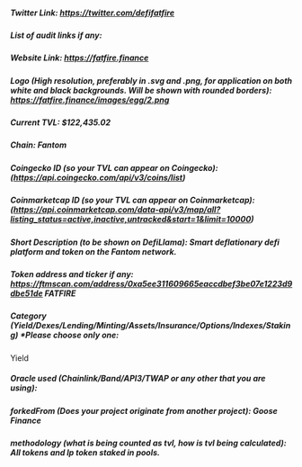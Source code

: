 ##### Twitter Link: https://twitter.com/defifatfire


##### List of audit links if any:


##### Website Link: https://fatfire.finance


##### Logo (High resolution, preferably in .svg and .png, for application on both white and black backgrounds. Will be shown with rounded borders): https://fatfire.finance/images/egg/2.png


##### Current TVL: $122,435.02


##### Chain: Fantom


##### Coingecko ID (so your TVL can appear on Coingecko): (https://api.coingecko.com/api/v3/coins/list)


##### Coinmarketcap ID (so your TVL can appear on Coinmarketcap): (https://api.coinmarketcap.com/data-api/v3/map/all?listing_status=active,inactive,untracked&start=1&limit=10000)


##### Short Description (to be shown on DefiLlama): Smart deflationary defi platform and token on the Fantom network.


##### Token address and ticker if any: https://ftmscan.com/address/0xa5ee311609665eaccdbef3be07e1223d9dbe51de FATFIRE


##### Category (Yield/Dexes/Lending/Minting/Assets/Insurance/Options/Indexes/Staking) *Please choose only one:
Yield

##### Oracle used (Chainlink/Band/API3/TWAP or any other that you are using):


##### forkedFrom (Does your project originate from another project): Goose Finance


##### methodology (what is being counted as tvl, how is tvl being calculated): All tokens and lp token staked in pools.


